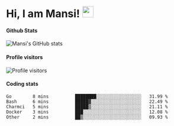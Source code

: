 # Hi, I am Mansi! <img src="https://user-images.githubusercontent.com/1303154/88677602-1635ba80-d120-11ea-84d8-d263ba5fc3c0.gif" width="30px">

#### Github Stats

![Mansi's GitHub stats](https://github-readme-stats.vercel.app/api?username=mansikulkarni96&theme=tokyonight&count_private=true&show_icons=true&hide=contribs)

#### Profile visitors

![Profile visitors](https://visitor-badge.glitch.me/badge?page_id=page.id&left_color=grey&right_color=blue)

#### Coding stats

<!--START_SECTION:waka-->

```text
Go        8 mins          ████████░░░░░░░░░░░░░░░░░   31.99 %
Bash      6 mins          █████▓░░░░░░░░░░░░░░░░░░░   22.49 %
Charmci   5 mins          █████▒░░░░░░░░░░░░░░░░░░░   21.11 %
Docker    3 mins          ███░░░░░░░░░░░░░░░░░░░░░░   12.08 %
Other     2 mins          ██▒░░░░░░░░░░░░░░░░░░░░░░   09.93 %
```

<!--END_SECTION:waka-->
